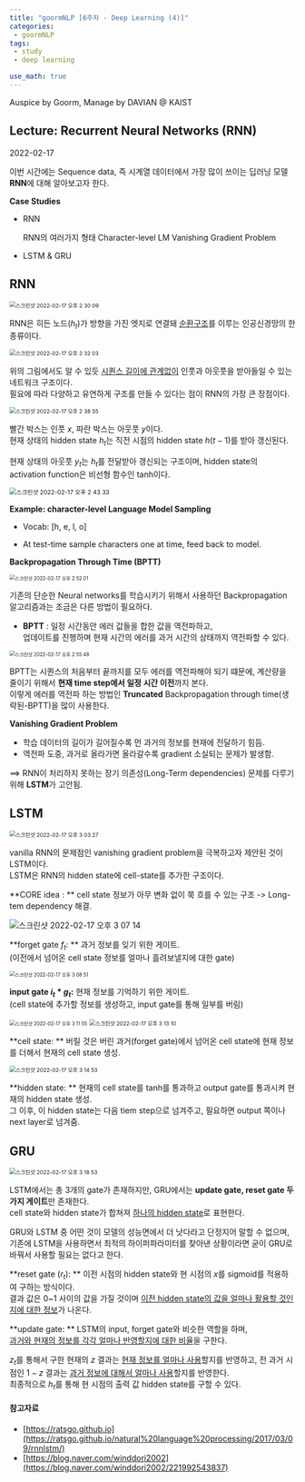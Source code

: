 ```yaml
---
title: "goormNLP [6주차 - Deep Learning (4)]"  
categories:
 - goormNLP
tags:
 - study
 - deep learning

use_math: true
---
```


Auspice by Goorm, Manage by DAVIAN @ KAIST

## Lecture: Recurrent Neural Networks (RNN)

2022-02-17

이번 시간에는 Sequence data, 즉 시계열 데이터에서 가장 많이 쓰이는 딥러닝 모델 **RNN**에 대해 알아보고자 한다.



**Case Studies**

- RNN
  
    RNN의 여러가지 형태
    Character-level LM
    Vanishing Gradient Problem

- LSTM & GRU




## RNN

<img src="https://user-images.githubusercontent.com/67947808/154411601-46775f8f-15ff-4a59-904a-cd989fde5560.png" alt="스크린샷 2022-02-17 오후 2 30 09" style="zoom:67%;" />



RNN은 히든 노드($h_t$)가 방향을 가진 엣지로 연결돼 <u>순환구조</u>를 이루는 인공신경망의 한 종류이다.



<img src="https://user-images.githubusercontent.com/67947808/154411772-2f7a8dcc-3797-478c-904e-d87d49ecbf62.png" alt="스크린샷 2022-02-17 오후 2 32 03" style="zoom:67%;" />



위의 그림에서도 알 수 있듯 <u>시퀀스 길이에 관계없이</u> 인풋과 아웃풋을 받아들일 수 있는 네트워크 구조이다.  
필요에 따라 다양하고 유연하게 구조를 만들 수 있다는 점이 RNN의 가장 큰 장점이다.  



<img src="https://user-images.githubusercontent.com/67947808/154412479-a26a9de1-6310-471c-b0fd-5e31303c429a.png" alt="스크린샷 2022-02-17 오후 2 38 55" style="zoom:67%;" />

빨간 박스는 인풋 $x$, 파란 박스는 아웃풋 $y$이다.  
현재 상태의 hidden state $h_t$는 직전 시점의 hidden state $h(t-1)$를 받아 갱신된다.  

현재 상태의 아웃풋 $y_t$는 $h_t$를 전달받아 갱신되는 구조이며, hidden state의 activation function은  비선형 함수인 tanh이다.



<img src="https://user-images.githubusercontent.com/67947808/154412896-347eac62-607a-43e4-80d2-e1d3bbea3b18.png" alt="스크린샷 2022-02-17 오후 2 43 33" style="zoom:75%;" />

**Example: character-level Language Model Sampling**

- Vocab: [h, e, l, o]

- At test-time sample characters one at time, feed back to model.



**Backpropagation Through Time (BPTT)**

<img src="https://user-images.githubusercontent.com/67947808/154413924-59531e0e-ed3e-4353-a82a-0b1466f9998d.png" alt="스크린샷 2022-02-17 오후 2 52 01" style="zoom: 60%;" />



기존의 단순한 Neural networks를 학습시키기 위해서 사용하던 Backpropagation 알고리즘과는 조금은 다른 방법이 필요하다.  

- **BPTT** : 일정 시간동안 에러 값들을 합한 값을 역전파하고,  
    업데이트를 진행하며 현재 시간의 에러를 과거 시간의 상태까지 역전파할 수 있다.

<img src="https://user-images.githubusercontent.com/67947808/154414352-5d3dcb23-5c47-4432-8be5-98460ab03d4a.png" alt="스크린샷 2022-02-17 오후 2 55 48" style="zoom: 60%;" />

BPTT는 시퀀스의 처음부터 끝까지를 모두 에러를 역전파해야 되기 떄문에, 계산량을 줄이기 위해서 **현재 time step에서 일정 시간 이전**까지 본다.  
이렇게 에러를 역전파 하는 방법인 **Truncated** Backpropagation through time(생략된-BPTT)을 많이 사용한다.



**Vanishing Gradient Problem**

- 학습 데이터의 길이가 길어질수록 먼 과거의 정보를 현재에 전달하기 힘듬.
- 역전파 도중, 과거로 올라가면 올라갈수록 gradient 소실되는 문제가 발생함.

==> RNN이 처리하지 못하는 장기 의존성(Long-Term dependencies) 문제를 다루기 위해 **LSTM**가 고안됨.



## LSTM

<img src="https://user-images.githubusercontent.com/67947808/154415182-dd36c807-4fa4-43bb-b708-7e7f1002dad2.png" alt="스크린샷 2022-02-17 오후 3 03 27" style="zoom:67%;" />

vanilla RNN의 문제점인 vanishing gradient problem을 극복하고자 제안된 것이 LSTM이다.  
LSTM은 RNN의 hidden state에 cell-state를 추가한 구조이다.

**CORE idea : ** cell state 정보가 아무 변화 없이 쭉 흐를 수 있는 구조 -> Long-tem dependency 해결.



![스크린샷 2022-02-17 오후 3 07 14](https://user-images.githubusercontent.com/67947808/154415637-27a44434-29f7-4c93-a7d0-c999bddbe43e.png)

**forget gate $f_t$: ** 과거 정보를 잊기 위한 게이트.  
(이전에서 넘어온 cell state 정보를 얼마나 흘려보낼지에 대한 gate)

<img src="https://user-images.githubusercontent.com/67947808/154415825-be15257d-7379-4adc-90a0-9a11b21400af.png" alt="스크린샷 2022-02-17 오후 3 08 51" style="zoom: 60%;" />

**input gate $i_t * g_t$:**  현재 정보를 기억하기 위한 게이트.  
(cell state에 추가할 정보를 생성하고, input gate를 통해 일부를 버림)

<img src="https://user-images.githubusercontent.com/67947808/154416213-442a77ee-a396-442a-a0df-25af2317d569.png" alt="스크린샷 2022-02-17 오후 3 11 55" style="zoom:60%;" />

<img src="https://user-images.githubusercontent.com/67947808/154416361-5b586404-85c5-4eb8-8667-1a96a539fcd6.png" alt="스크린샷 2022-02-17 오후 3 13 10" style="zoom:67%;" />

**cell state: ** 버릴 것은 버린 과거(forget gate)에서 넘어온 cell state에 현재 정보를 더해서 현재의 cell state 생성.

<img src="https://user-images.githubusercontent.com/67947808/154416548-cae38854-71b4-4f63-9923-7bc46009aa33.png" alt="스크린샷 2022-02-17 오후 3 14 53" style="zoom:67%;" />

**hidden state: ** 현재의 cell state를 tanh를 통과하고 output gate를 통과시켜 현재의 hidden state 생성.  
그 이후, 이 hidden state는 다음 tiem step으로 넘겨주고, 필요하면 output 쪽이나 next layer로 넘겨줌.



## GRU

<img src="https://user-images.githubusercontent.com/67947808/154417056-7afb232e-06d9-4682-aee8-956791e7b90e.png" alt="스크린샷 2022-02-17 오후 3 18 53" style="zoom:67%;" />

LSTM에서는 총 3개의 gate가 존재하지만, GRU에서는 **update gate, reset gate 두 가지 게이트**만 존재한다.  
cell state와 hidden state가 합쳐져 <u>하나의 hidden state</u>로 표현한다.

GRU와 LSTM 중 어떤 것이 모델의 성능면에서 더 낫다라고 단정지어 말할 수 없으며,  
기존에 LSTM을 사용하면서 최적의 하이퍼파라미터를 찾아낸 상황이라면 굳이 GRU로 바꿔서 사용할 필요는 없다고 한다.  



**reset gate ($r_t$): ** 이전 시점의 hidden state와 현 시점의 $x$를 sigmoid를 적용하여 구하는 방식이다.  
결과 값은 0~1 사이의 값을 가질 것이며 <u>이전 hidden state의 값을 얼마나 활용할 것인지에 대한 정보</u>가 나온다.



**update gate: ** LSTM의 input, forget gate와 비슷한 역할을 하며,  
<u>과거와 현재의 정보를 각각 얼마나 반영할지에 대한 비율</u>을 구한다.  

$z_t$를 통해서 구한 현재의 $z$ 결과는 <u>현재 정보를 얼마나 사용</u>할지를 반영하고,
전 과거 시점인 $1-z$ 결과는 <u>과거 정보에 대해서 얼마나 사용</u>할지를 반영한다.  
최종적으로 $h_t$를 통해 현 시점의 출력 값 hidden state를 구할 수 있다.



#### 참고자료

- [https://ratsgo.github.io](https://ratsgo.github.io/natural%20language%20processing/2017/03/09/rnnlstm/)
- [https://blog.naver.com/winddori2002](https://blog.naver.com/winddori2002/221992543837)

